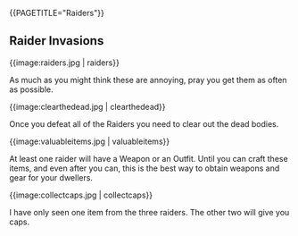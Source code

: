 {{PAGETITLE="Raiders"}}

## Raider Invasions

{{image:raiders.jpg | raiders}}

As much as you might think these are annoying, pray you get them as often as possible.

{{image:clearthedead.jpg | clearthedead}}

Once you defeat all of the Raiders you need to clear out the dead bodies.

{{image:valuableitems.jpg | valuableitems}}

At least one raider will have a Weapon or an Outfit. Until you can craft these items, and even after you can, this is the best way to obtain weapons and gear for your dwellers.

{{image:collectcaps.jpg | collectcaps}}

I have only seen one item from the three raiders. The other two will give you caps.